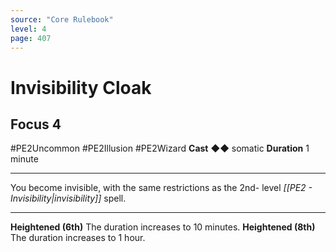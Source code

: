 ```yaml
---
source: "Core Rulebook"
level: 4
page: 407
---
```


# Invisibility Cloak
## Focus 4
#PE2Uncommon #PE2Illusion #PE2Wizard
**Cast** ◆◆ somatic
**Duration** 1 minute

-----
You become invisible, with the same restrictions as the 2nd- level *[[PE2 - Invisibility|invisibility]]* spell.  

---
**Heightened (6th)** The duration increases to 10 minutes. **Heightened (8th)** The duration increases to 1 hour.